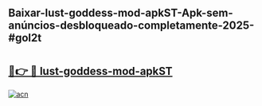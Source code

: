 ## Baixar-lust-goddess-mod-apkST-Apk-sem-anúncios-desbloqueado-completamente-2025-#gol2t

# <h2><a href="https://ainizakaria.my?title=lust-goddess-mod-apkST&ref=22M">🔗👉 🔴 lust-goddess-mod-apkST</a></h2>

[![acn](https://github.com/user-attachments/assets/0f9c940e-d8b0-45ae-aac7-cd30a18b3e1c)](https://ainizakaria.my?title=lust-goddess-mod-apkST&ref=22M)

